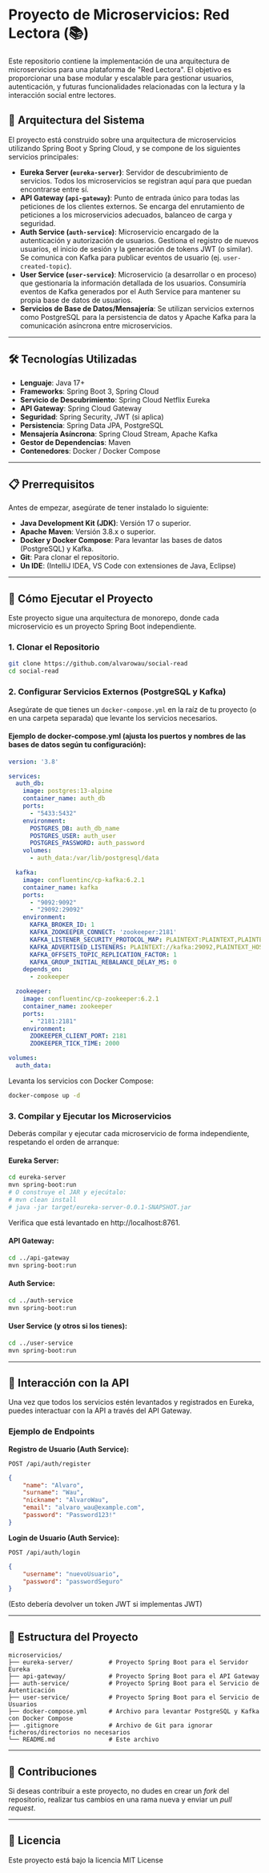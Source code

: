 # Proyecto de Microservicios: Red Lectora (📚)

Este repositorio contiene la implementación de una arquitectura de microservicios para una plataforma de "Red Lectora". El objetivo es proporcionar una base modular y escalable para gestionar usuarios, autenticación, y futuras funcionalidades relacionadas con la lectura y la interacción social entre lectores.

## 🚀 Arquitectura del Sistema

El proyecto está construido sobre una arquitectura de microservicios utilizando Spring Boot y Spring Cloud, y se compone de los siguientes servicios principales:

* **Eureka Server (`eureka-server`)**: Servidor de descubrimiento de servicios. Todos los microservicios se registran aquí para que puedan encontrarse entre sí.
* **API Gateway (`api-gateway`)**: Punto de entrada único para todas las peticiones de los clientes externos. Se encarga del enrutamiento de peticiones a los microservicios adecuados, balanceo de carga y seguridad.
* **Auth Service (`auth-service`)**: Microservicio encargado de la autenticación y autorización de usuarios. Gestiona el registro de nuevos usuarios, el inicio de sesión y la generación de tokens JWT (o similar). Se comunica con Kafka para publicar eventos de usuario (ej. `user-created-topic`).
* **User Service (`user-service`)**: Microservicio (a desarrollar o en proceso) que gestionaría la información detallada de los usuarios. Consumiría eventos de Kafka generados por el Auth Service para mantener su propia base de datos de usuarios.
* **Servicios de Base de Datos/Mensajería**: Se utilizan servicios externos como PostgreSQL para la persistencia de datos y Apache Kafka para la comunicación asíncrona entre microservicios.

---

## 🛠️ Tecnologías Utilizadas

* **Lenguaje**: Java 17+
* **Frameworks**: Spring Boot 3, Spring Cloud
* **Servicio de Descubrimiento**: Spring Cloud Netflix Eureka
* **API Gateway**: Spring Cloud Gateway
* **Seguridad**: Spring Security, JWT (si aplica)
* **Persistencia**: Spring Data JPA, PostgreSQL
* **Mensajería Asíncrona**: Spring Cloud Stream, Apache Kafka
* **Gestor de Dependencias**: Maven
* **Contenedores**: Docker / Docker Compose

---

## 📋 Prerrequisitos

Antes de empezar, asegúrate de tener instalado lo siguiente:

* **Java Development Kit (JDK)**: Versión 17 o superior.
* **Apache Maven**: Versión 3.8.x o superior.
* **Docker y Docker Compose**: Para levantar las bases de datos (PostgreSQL) y Kafka.
* **Git**: Para clonar el repositorio.
* **Un IDE**: (IntelliJ IDEA, VS Code con extensiones de Java, Eclipse)

---

## 🚀 Cómo Ejecutar el Proyecto

Este proyecto sigue una arquitectura de monorepo, donde cada microservicio es un proyecto Spring Boot independiente.

### 1. Clonar el Repositorio

```bash
git clone https://github.com/alvarowau/social-read
cd social-read
```

### 2. Configurar Servicios Externos (PostgreSQL y Kafka)

Asegúrate de que tienes un `docker-compose.yml` en la raíz de tu proyecto (o en una carpeta separada) que levante los servicios necesarios.

#### Ejemplo de docker-compose.yml (ajusta los puertos y nombres de las bases de datos según tu configuración):

```yaml
version: '3.8'

services:
  auth_db:
    image: postgres:13-alpine
    container_name: auth_db
    ports:
      - "5433:5432"
    environment:
      POSTGRES_DB: auth_db_name
      POSTGRES_USER: auth_user
      POSTGRES_PASSWORD: auth_password
    volumes:
      - auth_data:/var/lib/postgresql/data

  kafka:
    image: confluentinc/cp-kafka:6.2.1
    container_name: kafka
    ports:
      - "9092:9092"
      - "29092:29092"
    environment:
      KAFKA_BROKER_ID: 1
      KAFKA_ZOOKEEPER_CONNECT: 'zookeeper:2181'
      KAFKA_LISTENER_SECURITY_PROTOCOL_MAP: PLAINTEXT:PLAINTEXT,PLAINTEXT_HOST:PLAINTEXT
      KAFKA_ADVERTISED_LISTENERS: PLAINTEXT://kafka:29092,PLAINTEXT_HOST://localhost:9092
      KAFKA_OFFSETS_TOPIC_REPLICATION_FACTOR: 1
      KAFKA_GROUP_INITIAL_REBALANCE_DELAY_MS: 0
    depends_on:
      - zookeeper

  zookeeper:
    image: confluentinc/cp-zookeeper:6.2.1
    container_name: zookeeper
    ports:
      - "2181:2181"
    environment:
      ZOOKEEPER_CLIENT_PORT: 2181
      ZOOKEEPER_TICK_TIME: 2000

volumes:
  auth_data:
```

Levanta los servicios con Docker Compose:

```bash
docker-compose up -d
```

### 3. Compilar y Ejecutar los Microservicios

Deberás compilar y ejecutar cada microservicio de forma independiente, respetando el orden de arranque:

#### Eureka Server:

```bash
cd eureka-server
mvn spring-boot:run
# O construye el JAR y ejecútalo:
# mvn clean install
# java -jar target/eureka-server-0.0.1-SNAPSHOT.jar
```

Verifica que está levantado en http://localhost:8761.

#### API Gateway:

```bash
cd ../api-gateway
mvn spring-boot:run
```

#### Auth Service:

```bash
cd ../auth-service
mvn spring-boot:run
```

#### User Service (y otros si los tienes):

```bash
cd ../user-service
mvn spring-boot:run
```

---

## 🧪 Interacción con la API

Una vez que todos los servicios estén levantados y registrados en Eureka, puedes interactuar con la API a través del API Gateway.

### Ejemplo de Endpoints

**Registro de Usuario (Auth Service):**

`POST /api/auth/register`

```json
{
    "name": "Alvaro",
    "surname": "Wau",
    "nickname": "AlvaroWau",
    "email": "alvaro_wau@example.com",
    "password": "Password123!"
}
```

**Login de Usuario (Auth Service):**

`POST /api/auth/login`

```json
{
    "username": "nuevoUsuario",
    "password": "passwordSeguro"
}
```

(Esto debería devolver un token JWT si implementas JWT)

---

## 📁 Estructura del Proyecto

```
microservicios/
├── eureka-server/          # Proyecto Spring Boot para el Servidor Eureka
├── api-gateway/            # Proyecto Spring Boot para el API Gateway
├── auth-service/           # Proyecto Spring Boot para el Servicio de Autenticación
├── user-service/           # Proyecto Spring Boot para el Servicio de Usuarios
├── docker-compose.yml      # Archivo para levantar PostgreSQL y Kafka con Docker Compose
├── .gitignore              # Archivo de Git para ignorar ficheros/directorios no necesarios
└── README.md               # Este archivo
```

---

## 🤝 Contribuciones

Si deseas contribuir a este proyecto, no dudes en crear un *fork* del repositorio, realizar tus cambios en una rama nueva y enviar un *pull request*.

---

## 📄 Licencia

Este proyecto está bajo la licencia MIT License 
